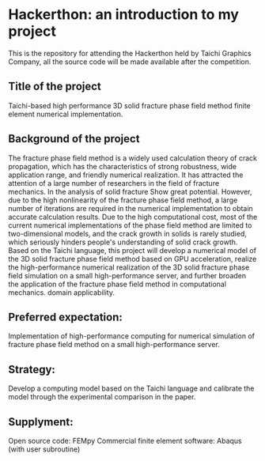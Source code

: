 # Hackerthon: an introduction to my project
This is the repository for attending the Hackerthon held by Taichi Graphics Company, all the source code will be made available after the competition.
## Title of the project
Taichi-based high performance 3D solid fracture phase field method finite element numerical implementation.
## Background of the project
The fracture phase field method is a widely used calculation theory of crack propagation, which has the characteristics of strong robustness, wide application range, and friendly numerical realization. It has attracted the attention of a large number of researchers in the field of fracture mechanics. In the analysis of solid fracture Show great potential. However, due to the high nonlinearity of the fracture phase field method, a large number of iterations are required in the numerical implementation to obtain accurate calculation results. Due to the high computational cost, most of the current numerical implementations of the phase field method are limited to two-dimensional models, and the crack growth in solids is rarely studied, which seriously hinders people's understanding of solid crack growth. Based on the Taichi language, this project will develop a numerical model of the 3D solid fracture phase field method based on GPU acceleration, realize the high-performance numerical realization of the 3D solid fracture phase field simulation on a small high-performance server, and further broaden the application of the fracture phase field method in computational mechanics. domain applicability.
## Preferred expectation:
Implementation of high-performance computing for numerical simulation of fracture phase field method on a small high-performance server.
## Strategy:
Develop a computing model based on the Taichi language and calibrate the model through the experimental comparison in the paper.
## Supplyment:
Open source code: FEMpy
Commercial finite element software: Abaqus (with user subroutine)
